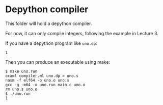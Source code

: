 # Depython compiler

This folder will hold a depython compiler.

For now, it can only compile integers, following the example in Lecture 3.

If you have a depython program like `uno.dp`:

```
1
```

Then you can produce an executable using make:

```
$ make uno.run
ocaml compiler.ml uno.dp > uno.s
nasm -f elf64 -o uno.o uno.s
gcc -g -m64 -o uno.run main.c uno.o
rm uno.s uno.o
$ ./uno.run
1
```
